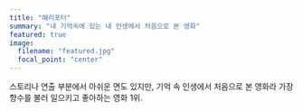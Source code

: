 ```yaml
---
title: "해리포터"
summary: "내 기억속에 있는 내 인생에서 처음으로 본 영화"
featured: true
image:
  filename: "featured.jpg"
  focal_point: "center"
---
```


스토리나 연출 부분에서 아쉬운 면도 있지만, 기억 속 인생에서 처음으로 본 영화라 가장 향수를 불러 일으키고 좋아하는 영화 1위.